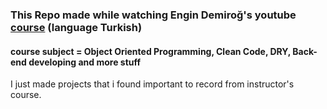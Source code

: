 ### This Repo made while watching Engin Demiroğ's youtube [course](https://www.youtube.com/playlist?list=PLqG356ExoxZVN7rC0KmMo0lvECK97VRZg) (language Turkish) 
#### course subject = Object Oriented Programming, Clean Code, DRY, Back-end developing and more stuff 

I just made projects that i found important to record from instructor's course.
